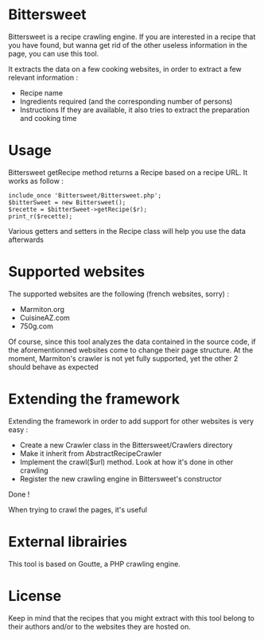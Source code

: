 # Bittersweet

Bittersweet is a recipe crawling engine. If you are interested in a recipe that you have found, but wanna get rid of the other useless information in the page, you can use this tool.

It extracts the data on a few cooking websites, in order to extract a few relevant information :

- Recipe name 
- Ingredients required (and the corresponding number of persons)
- Instructions
If they are available, it also tries to extract the preparation and cooking time

# Usage

Bittersweet getRecipe method returns a Recipe based on a recipe URL. It works as follow : 

	include_once 'Bittersweet/Bittersweet.php';
	$bitterSweet = new Bittersweet();
	$recette = $bitterSweet->getRecipe($r);
	print_r($recette);

Various getters and setters in the Recipe class will help you use the data afterwards

# Supported websites

The supported websites are the following (french websites, sorry) :
- Marmiton.org
- CuisineAZ.com
- 750g.com

Of course, since this tool analyzes the data contained in the source code, if the aforementionned websites come to change their page structure.
At the moment, Marmiton's crawler is not yet fully supported, yet the other 2 should behave as expected

# Extending the framework

Extending the framework in order to add support for other websites is very easy : 

- Create a new Crawler class in the Bittersweet/Crawlers directory
- Make it inherit from AbstractRecipeCrawler
- Implement the crawl($url) method. Look at how it's done in other crawling
- Register the new crawling engine in Bittersweet's constructor

Done !

When trying to crawl the pages, it's useful

# External librairies

This tool is based on Goutte, a PHP crawling engine.

# License

Keep in mind that the recipes that you might extract with this tool belong to their authors and/or to the websites they are hosted on.